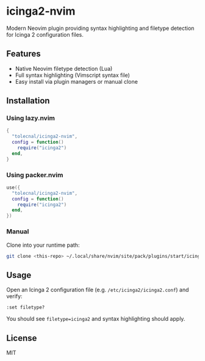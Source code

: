 # icinga2-nvim

Modern Neovim plugin providing syntax highlighting and filetype detection for Icinga 2 configuration files.

## Features

- Native Neovim filetype detection (Lua)
- Full syntax highlighting (Vimscript syntax file)
- Easy install via plugin managers or manual clone

## Installation

### Using lazy.nvim

```lua
{
  "tolecnal/icinga2-nvim",
  config = function()
    require("icinga2")
  end,
}
````

### Using packer.nvim

```lua
use({
  "tolecnal/icinga2-nvim",
  config = function()
    require("icinga2")
  end,
})
```

### Manual

Clone into your runtime path:

```bash
git clone <this-repo> ~/.local/share/nvim/site/pack/plugins/start/icinga2-nvim
```

## Usage

Open an Icinga 2 configuration file (e.g. `/etc/icinga2/icinga2.conf`) and verify:

```
:set filetype?
```

You should see `filetype=icinga2` and syntax highlighting should apply.

## License

MIT

